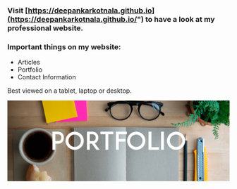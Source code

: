 ### Visit [https://deepankarkotnala.github.io](https://deepankarkotnala.github.io/") to have a look at my professional website.

### Important things on my website:

* Articles
* Portfolio
* Contact Information

Best viewed on a tablet, laptop or desktop.

<img src="https://raw.githubusercontent.com/deepankarkotnala/deepankarkotnala.github.io/master/images/portfolio.png"  width="900" align="left"/>
